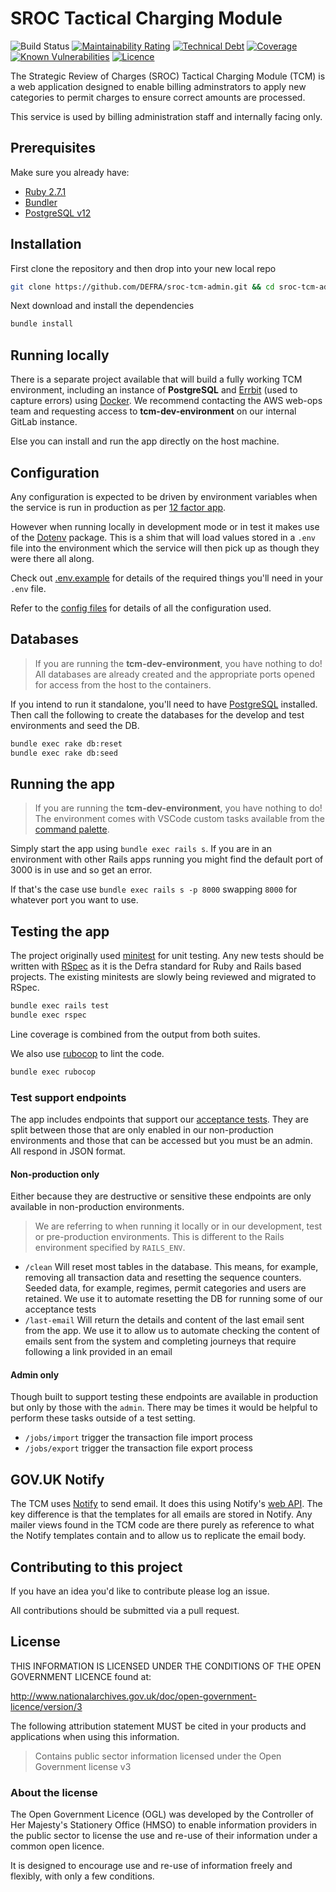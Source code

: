 # SROC Tactical Charging Module

![Build Status](https://github.com/DEFRA/sroc-tcm-admin/workflows/CI/badge.svg?branch=main)
[![Maintainability Rating](https://sonarcloud.io/api/project_badges/measure?project=DEFRA_sroc-tcm-admin&metric=sqale_rating)](https://sonarcloud.io/dashboard?id=DEFRA_sroc-tcm-admin)
[![Technical Debt](https://sonarcloud.io/api/project_badges/measure?project=DEFRA_sroc-tcm-admin&metric=sqale_index)](https://sonarcloud.io/dashboard?id=DEFRA_sroc-tcm-admin)
[![Coverage](https://sonarcloud.io/api/project_badges/measure?project=DEFRA_sroc-tcm-admin&metric=coverage)](https://sonarcloud.io/dashboard?id=DEFRA_sroc-tcm-admin)
[![Known Vulnerabilities](https://snyk.io/test/github/DEFRA/sroc-tcm-admin/badge.svg)](https://snyk.io/test/github/DEFRA/sroc-tcm-admin)
[![Licence](https://img.shields.io/badge/Licence-OGLv3-blue.svg)](http://www.nationalarchives.gov.uk/doc/open-government-licence/version/3)

The Strategic Review of Charges (SROC) Tactical Charging Module (TCM) is a web application designed to enable billing adminstrators to apply new categories to permit charges to ensure correct amounts are processed.

This service is used by billing administration staff and internally facing only.

## Prerequisites

Make sure you already have:

- [Ruby 2.7.1](https://www.ruby-lang.org/en/)
- [Bundler](http://bundler.io/)
- [PostgreSQL v12](https://www.postgresql.org/)

## Installation

First clone the repository and then drop into your new local repo

```bash
git clone https://github.com/DEFRA/sroc-tcm-admin.git && cd sroc-tcm-admin
```

Next download and install the dependencies

```bash
bundle install
```

## Running locally

There is a separate project available that will build a fully working TCM environment, including an instance of **PostgreSQL** and [Errbit](https://errbit.com/) (used to capture errors) using [Docker](https://docs.docker.com/get-docker/). We recommend contacting the AWS web-ops team and requesting access to **tcm-dev-environment** on our internal GitLab instance.

Else you can install and run the app directly on the host machine.

## Configuration

Any configuration is expected to be driven by environment variables when the service is run in production as per [12 factor app](https://12factor.net/config).

However when running locally in development mode or in test it makes use of the [Dotenv](https://github.com/bkeepers/dotenv) package. This is a shim that will load values stored in a `.env` file into the environment which the service will then pick up as though they were there all along.

Check out [.env.example](/.env.example) for details of the required things you'll need in your `.env` file.

Refer to the [config files](config) for details of all the configuration used.

## Databases

> If you are running the **tcm-dev-environment**, you have nothing to do! All databases are already created and the appropriate ports opened for access from the host to the containers.

If you intend to run it standalone, you'll need to have [PostgreSQL](https://www.postgresql.org/) installed. Then call the following to create the databases for the develop and test environments and seed the DB.

```bash
bundle exec rake db:reset
bundle exec rake db:seed
```

## Running the app

> If you are running the **tcm-dev-environment**, you have nothing to do! The environment comes with VSCode custom tasks available from the [command palette](https://code.visualstudio.com/docs/getstarted/userinterface#_command-palette).

Simply start the app using `bundle exec rails s`. If you are in an environment with other Rails apps running you might find the default port of 3000 is in use and so get an error.

If that's the case use `bundle exec rails s -p 8000` swapping `8000` for whatever port you want to use.

## Testing the app

The project originally used [minitest](https://github.com/seattlerb/minitest) for unit testing. Any new tests should be written with [RSpec](https://rspec.info/) as it is the Defra standard for Ruby and Rails based projects. The existing minitests are slowly being reviewed and migrated to RSpec.

```bash
bundle exec rails test
bundle exec rspec
```

Line coverage is combined from the output from both suites.

We also use [rubocop](https://github.com/rubocop/rubocop) to lint the code.

```bash
bundle exec rubocop
```

### Test support endpoints

The app includes endpoints that support our [acceptance tests](https://github.com/DEFRA/sroc-acceptance-tests). They are split between those that are only enabled in our non-production environments and those that can be accessed but you must be an admin. All respond in JSON format.

#### Non-production only

Either because they are destructive or sensitive these endpoints are only available in non-production environments.

> We are referring to when running it locally or in our development, test or pre-production environments. This is different to the Rails environment specified by `RAILS_ENV`.

- `/clean` Will reset most tables in the database. This means, for example, removing all transaction data and resetting the sequence counters. Seeded data, for example, regimes, permit categories and users are retained. We use it to automate resetting the DB for running some of our acceptance tests
- `/last-email` Will return the details and content of the last email sent from the app. We use it to allow us to automate checking the content of emails sent from the system and completing journeys that require following a link provided in an email

#### Admin only

Though built to support testing these endpoints are available in production but only by those with the `admin`. There may be times it would be helpful to perform these tasks outside of a test setting.

- `/jobs/import` trigger the transaction file import process
- `/jobs/export` trigger the transaction file export process

## GOV.UK Notify

The TCM uses [Notify](https://www.notifications.service.gov.uk/using-notify/get-started) to send email. It does this using Notify's [web API](https://docs.notifications.service.gov.uk/ruby.html). The key difference is that the templates for all emails are stored in Notify. Any mailer views found in the TCM code are there purely as reference to what the Notify templates contain and to allow us to replicate the email body.

## Contributing to this project

If you have an idea you'd like to contribute please log an issue.

All contributions should be submitted via a pull request.

## License

THIS INFORMATION IS LICENSED UNDER THE CONDITIONS OF THE OPEN GOVERNMENT LICENCE found at:

<http://www.nationalarchives.gov.uk/doc/open-government-licence/version/3>

The following attribution statement MUST be cited in your products and applications when using this information.

> Contains public sector information licensed under the Open Government license v3

### About the license

The Open Government Licence (OGL) was developed by the Controller of Her Majesty's Stationery Office (HMSO) to enable information providers in the public sector to license the use and re-use of their information under a common open licence.

It is designed to encourage use and re-use of information freely and flexibly, with only a few conditions.
